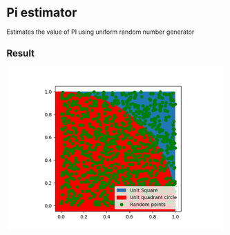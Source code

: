 # Pi estimator
Estimates the value of PI using uniform random number generator

## Result
![Pi estimation figure](Figure_1.png)
